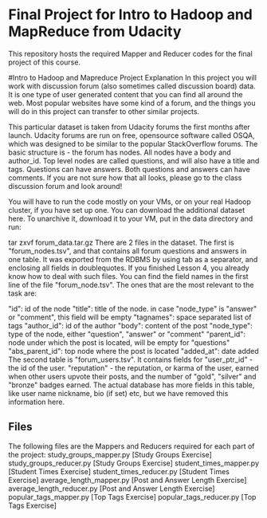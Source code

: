 Final Project for Intro to Hadoop and MapReduce from Udacity
==========================================
This repository hosts the required Mapper and Reducer codes for the final project of this course.

#Intro to Hadoop and Mapreduce Project Explanation
In this project you will work with discussion forum (also sometimes called discussion board) data. It is one type of user generated content that you can find all around the web. Most popular websites have some kind of a forum, and the things you will do in this project can transfer to other similar projects.

This particular dataset is taken from Udacity forums the first months after launch. Udacity forums are run on free, opensource software called OSQA, which was designed to be similar to the popular StackOverflow forums. The basic structure is - the forum has nodes. All nodes have a body and author_id. Top level nodes are called questions, and will also have a title and tags. Questions can have answers. Both questions and answers can have comments. If you are not sure how that all looks, please go to the class discussion forum and look around!

You will have to run the code mostly on your VMs, or on your real Hadoop cluster, if you have set up one. You can download the additional dataset here. To unarchive it, download it to your VM, put in the data directory and run:

tar zxvf forum_data.tar.gz
There are 2 files in the dataset. The first is "forum_nodes.tsv", and that contains all forum questions and answers in one table. It was exported from the RDBMS by using tab as a separator, and enclosing all fields in doublequotes. If you finished Lesson 4, you already know how to deal with such files. You can find the field names in the first line of the file "forum_node.tsv". The ones that are the most relevant to the task are:

"id": id of the node
"title": title of the node. in case "node_type" is "answer" or "comment", this field will be empty
"tagnames": space separated list of tags
"author_id": id of the author
"body": content of the post
"node_type": type of the node, either "question", "answer" or "comment"
"parent_id": node under which the post is located, will be empty for "questions"
"abs_parent_id": top node where the post is located
"added_at": date added
The second table is "forum_users.tsv". It contains fields for "user_ptr_id" - the id of the user. "reputation" - the reputation, or karma of the user, earned when other users upvote their posts, and the number of "gold", "silver" and "bronze" badges earned. The actual database has more fields in this table, like user name nickname, bio (if set) etc, but we have removed this information here.
 
## Files
The following files are the Mappers and Reducers required for each part of the project:
study_groups_mapper.py       [Study Groups Exercise]
study_groups_reducer.py       [Study Groups Exercise]
student_times_mapper.py      [Student Times Exercise]
student_times_reducer.py      [Student Times Exercise]
average_length_mapper.py      [Post and Answer Length Exercise]
average_length_reducer.py      [Post and Answer Length Exercise]
popular_tags_mapper.py        [Top Tags Exercise]
popular_tags_reducer.py        [Top Tags Exercise]